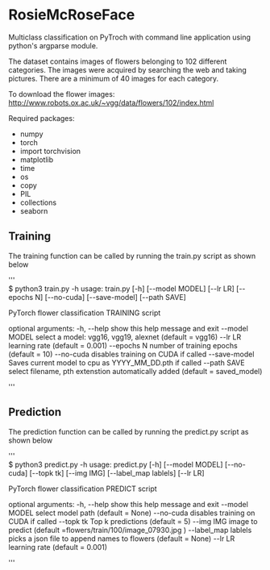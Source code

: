 # RosieMcRoseFace

Multiclass classification on PyTroch with command line application using python's argparse module.

The dataset contains images of flowers belonging to 102 different categories. 
The images were acquired by searching the web and taking pictures. There are a
minimum of 40 images for each category.

To download the flower images:
http://www.robots.ox.ac.uk/~vgg/data/flowers/102/index.html


Required packages:

- numpy
- torch
- import torchvision
- matplotlib
-  time
-  os
-  copy
-  PIL
-  collections
-  seaborn 


## Training

The training function can be called by running the train.py script as shown below


'''  
$ python3 train.py -h
usage: train.py [-h] [--model MODEL] [--lr LR] [--epochs N] [--no-cuda]
                [--save-model] [--path SAVE]

PyTorch flower classification TRAINING script

optional arguments:
  -h, --help     show this help message and exit
  --model MODEL  select a model: vgg16, vgg19, alexnet (default = vgg16)
  --lr LR        learning rate (default = 0.001)
  --epochs N     number of training epochs (default = 10)
  --no-cuda      disables training on CUDA if called
  --save-model   Saves current model to cpu as YYYY_MM_DD.pth if called
  --path SAVE    select filename, pth extenstion automatically added (default
                 = saved_model)

'''

## Prediction

The prediction function can be called by running the predict.py script as shown below

'''  
$ python3 predict.py -h
usage: predict.py [-h] [--model MODEL] [--no-cuda] [--topk tk] [--img IMG]
                  [--label_map lablels] [--lr LR]

PyTorch flower classification PREDICT script

optional arguments:
  -h, --help           show this help message and exit
  --model MODEL        select model path (default = None)
  --no-cuda            disables training on CUDA if called
  --topk tk            Top k predictions (default = 5)
  --img IMG            image to predict (default
                       =flowers/train/100/image_07930.jpg )
  --label_map lablels  picks a json file to append names to flowers (default =
                       None)
  --lr LR              learning rate (default = 0.001)
  
  '''
